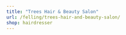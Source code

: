 ```yaml
---
title: "Trees Hair & Beauty Salon"
url: /felling/trees-hair-and-beauty-salon/
shop: hairdresser
---
```

